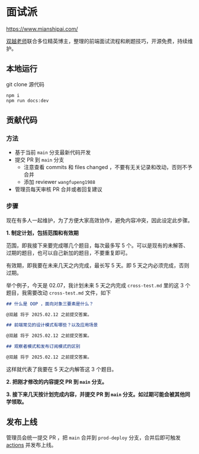 # 面试派

https://www.mianshipai.com/

[双越老师](https://juejin.cn/user/1714893868765373)联合多位精英博主，整理的前端面试流程和刷题技巧，开源免费，持续维护。

## 本地运行

git clone 源代码

```
npm i
npm run docs:dev
```

## 贡献代码

### 方法

- 基于当前 `main` 分支最新代码开发
- 提交 PR 到 `main` 分支
  - 注意查看 commits 和 files changed ，不要有无关记录和改动，否则不予合并
  - 添加 reviewer `wangfupeng1988`
- 管理员每天审核 PR 合并或者回复建议

### 步骤

现在有多人一起维护，为了方便大家高效协作，避免内容冲突，因此设定此步骤。

**1. 制定计划，包括范围和有效期**

范围，即我接下来要完成哪几个题目，每次最多写 5 个。可以是现有的未解答、过期的题目，也可以自己新加的题目，不要重复即可。

有效期，即我要在未来几天之内完成，最长写 5 天。即 5 天之内必须完成，否则过期。

举个例子，今天是 02.07，我计划未来 5 天之内完成 `cross-test.md` 里的这 3 个题目，我需要改动 `cross-test.md` 文件，如下

```md
## 什么是 OOP ，面向对象三要素是什么？

@双越 将于 2025.02.12 之前提交答案。

## 前端常见的设计模式有哪些？以及应用场景

@双越 将于 2025.02.12 之前提交答案。

## 观察者模式和发布订阅模式的区别

@双越 将于 2025.02.12 之前提交答案。
```

这样就代表了我要在 5 天之内解答这 3 个题目。

**2. 把刚才修改的内容提交 PR 到 `main` 分支。**

**3. 接下来几天按计划完成内容，并提交 PR 到 `main` 分支。如过期可能会被其他同学领取。**

## 发布上线

管理员会统一提交 PR ，把 `main` 合并到 `prod-deploy` 分支，合并后即可触发 [actions](https://github.com/mianshipai/mianshipai-web/actions) 并发布上线。

